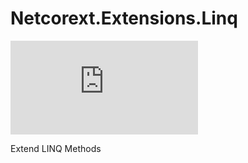 # Netcorext.Extensions.Linq

[![Nuget](https://img.shields.io/nuget/v/Netcorext.Extensions.Json)](https://www.nuget.org/packages/Netcorext.Extensions.Json)

Extend LINQ Methods